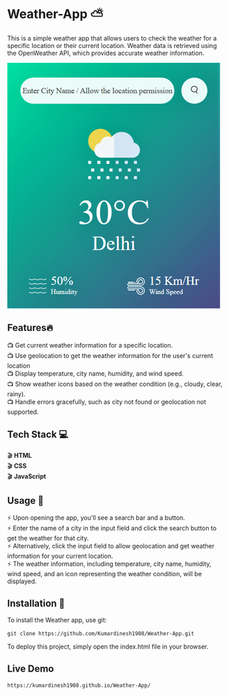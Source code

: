 # Weather-App :partly_sunny: 
This is a simple weather app that allows users to check the weather for a specific location or their current location. Weather data is retrieved using the OpenWeather API, which provides accurate weather information.

<img src="/images/weather image.png">

## Features:fire:
:tv:  Get current weather information for a specific location.<br>
:tv:  Use geolocation to get the weather information for the user's current location<br>
:tv:  Display temperature, city name, humidity, and wind speed.<br>
:tv:  Show weather icons based on the weather condition (e.g., cloudy, clear, rainy).<br>
:tv:  Handle errors gracefully, such as city not found or geolocation not supported.<br>
  
## Tech Stack :computer:
:clapper: **HTML** <br>
:clapper: **CSS** <br>
:clapper: **JavaScript** <br>

## Usage :pencil:
:zap:  Upon opening the app, you'll see a search bar and a button.<br>
:zap:  Enter the name of a city in the input field and click the search button to get the weather for that city.<br>
:zap:  Alternatively, click the input field to allow geolocation and get weather information for your current location.<br>
:zap:  The weather information, including temperature, city name, humidity, wind speed, and an icon representing the weather condition, will be displayed.<br>

## Installation :notebook:
To install the Weather app, use git:
```
git clone https://github.com/Kumardinesh1908/Weather-App.git
```
To deploy this project, simply open the index.html file in your browser.

## Live Demo
```
https://kumardinesh1908.github.io/Weather-App/
```
